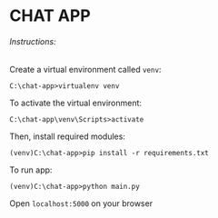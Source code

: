 # CHAT APP

###### Instructions:
Create a virtual environment called `venv`: 

```
C:\chat-app>virtualenv venv
```

To activate the virtual environment:

```
C:\chat-app\venv\Scripts>activate
```

Then, install required modules:

```
(venv)C:\chat-app>pip install -r requirements.txt
```

To run app:

```
(venv)C:\chat-app>python main.py
```

Open `localhost:5000` on your browser